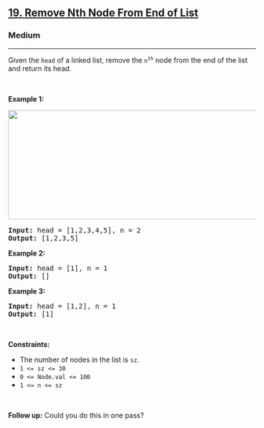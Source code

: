 <h2><a href="https://leetcode.com/problems/remove-nth-node-from-end-of-list/"><nr-sentence class="nr-s0">19</nr-sentence><nr-sentence class="nr-s1">.</nr-sentence> <nr-sentence class="nr-s2">Remove Nth Node From End of List</nr-sentence></a></h2><h3>Medium</h3><hr><div><p><nr-sentence class="nr-s4">Given the </nr-sentence><code><nr-sentence class="nr-s4">head</nr-sentence></code><nr-sentence class="nr-s4"> of a linked list, remove the </nr-sentence><code><nr-sentence class="nr-s4">n</nr-sentence><sup style=""><nr-sentence class="nr-s4">th</nr-sentence></sup></code><nr-sentence class="nr-s4"> node from the end of the list and return its head.</nr-sentence></p>

<p>&nbsp;</p>
<p><strong class="example"><nr-sentence class="nr-s5">Example 1:</nr-sentence></strong></p>
<img alt="" src="https://assets.leetcode.com/uploads/2020/10/03/remove_ex1.jpg" style="width: 542px; height: 222px;">
<pre><strong><nr-sentence class="nr-s6">Input:</nr-sentence></strong><nr-sentence class="nr-s7"> head = [1,2,3,4,5], n = 2</nr-sentence>
<strong><nr-sentence class="nr-s8">Output:</nr-sentence></strong><nr-sentence class="nr-s9"> [1,2,3,5]</nr-sentence>
</pre>

<p><strong class="example"><nr-sentence class="nr-s10">Example 2:</nr-sentence></strong></p>

<pre><strong><nr-sentence class="nr-s11">Input:</nr-sentence></strong><nr-sentence class="nr-s12"> head = [1], n = 1</nr-sentence>
<strong><nr-sentence class="nr-s13">Output:</nr-sentence></strong><nr-sentence class="nr-s14"> []</nr-sentence>
</pre>

<p><strong class="example"><nr-sentence class="nr-s15">Example 3:</nr-sentence></strong></p>

<pre><strong><nr-sentence class="nr-s16">Input:</nr-sentence></strong><nr-sentence class="nr-s17"> head = [1,2], n = 1</nr-sentence>
<strong><nr-sentence class="nr-s18">Output:</nr-sentence></strong><nr-sentence class="nr-s19"> [1]</nr-sentence>
</pre>

<p>&nbsp;</p>
<p><strong><nr-sentence class="nr-s20">Constraints:</nr-sentence></strong></p>

<ul>
	<li><nr-sentence class="nr-s21">The number of nodes in the list is </nr-sentence><code><nr-sentence class="nr-s21">sz</nr-sentence></code><nr-sentence class="nr-s21">.</nr-sentence></li>
	<li><code><nr-sentence class="nr-s22">1 &lt;= sz &lt;= 30</nr-sentence></code></li>
	<li><code><nr-sentence class="nr-s23">0 &lt;= Node.val &lt;= 100</nr-sentence></code></li>
	<li><code><nr-sentence class="nr-s24">1 &lt;= n &lt;= sz</nr-sentence></code></li>
</ul>

<p>&nbsp;</p>
<p><strong><nr-sentence class="nr-s25">Follow up:</nr-sentence></strong><nr-sentence class="nr-s25"> Could you do this in one <nr-word class="nr-s25w8">pass?</nr-word></nr-sentence></p>
</div>